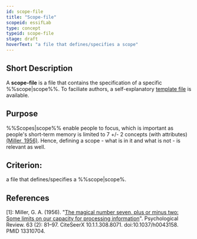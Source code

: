 ```yaml
---
id: scope-file
title: "Scope-file"
scopeid: essifLab
type: concept
typeid: scope-file
stage: draft
hoverText: "a file that defines/specifies a scope"
---
```


## Short Description
A **scope-file** is a file that contains the specification of a specific %%scope|scope%%. To faciliate authors, a self-explanatory [template file](doc-sources/terminology/templates/scope-file.md) is available.

## Purpose
%%Scopes|scope%% enable people to focus, which is important as people's short-term memory is limited to 7 +/- 2 concepts (with attributes) [(Miller, 1956)](http://psychclassics.yorku.ca/Miller/). Hence, defining a scope - what is in it and what is not - is relevant as well. 

## Criterion:
a file that defines/specifies a %%scope|scope%.

## References

[1]: Miller, G. A. (1956). "[The magical number seven, plus or minus two: Some limits on our capacity for processing information](http://psychclassics.yorku.ca/Miller/)". Psychological Review. 63 (2): 81–97. CiteSeerX 10.1.1.308.8071. doi:10.1037/h0043158. PMID 13310704.